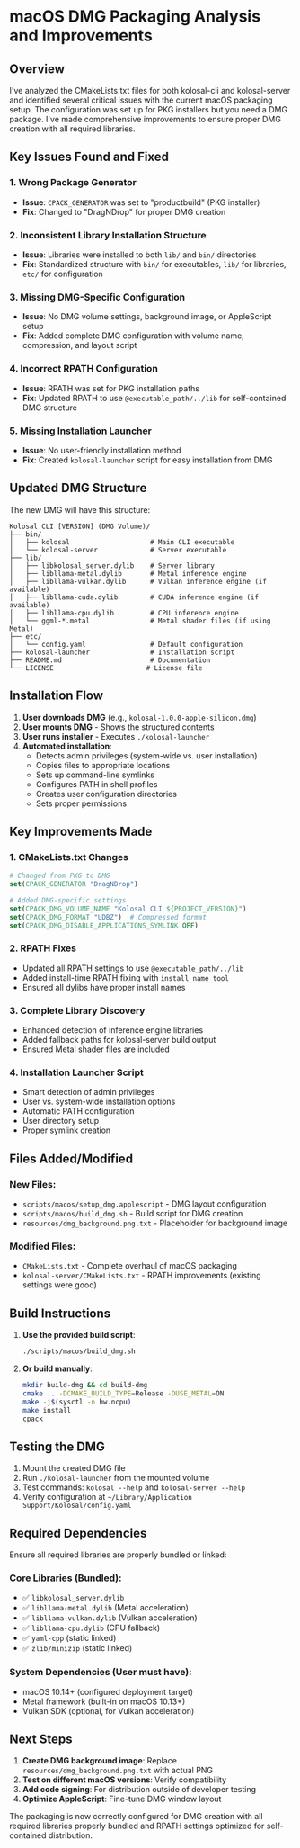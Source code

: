 # macOS DMG Packaging Analysis and Improvements

## Overview

I've analyzed the CMakeLists.txt files for both kolosal-cli and kolosal-server and identified several critical issues with the current macOS packaging setup. The configuration was set up for PKG installers but you need a DMG package. I've made comprehensive improvements to ensure proper DMG creation with all required libraries.

## Key Issues Found and Fixed

### 1. **Wrong Package Generator**
- **Issue**: `CPACK_GENERATOR` was set to "productbuild" (PKG installer)
- **Fix**: Changed to "DragNDrop" for proper DMG creation

### 2. **Inconsistent Library Installation Structure**
- **Issue**: Libraries were installed to both `lib/` and `bin/` directories
- **Fix**: Standardized structure with `bin/` for executables, `lib/` for libraries, `etc/` for configuration

### 3. **Missing DMG-Specific Configuration**
- **Issue**: No DMG volume settings, background image, or AppleScript setup
- **Fix**: Added complete DMG configuration with volume name, compression, and layout script

### 4. **Incorrect RPATH Configuration**
- **Issue**: RPATH was set for PKG installation paths
- **Fix**: Updated RPATH to use `@executable_path/../lib` for self-contained DMG structure

### 5. **Missing Installation Launcher**
- **Issue**: No user-friendly installation method
- **Fix**: Created `kolosal-launcher` script for easy installation from DMG

## Updated DMG Structure

The new DMG will have this structure:
```
Kolosal CLI [VERSION] (DMG Volume)/
├── bin/
│   ├── kolosal                    # Main CLI executable
│   └── kolosal-server             # Server executable
├── lib/
│   ├── libkolosal_server.dylib    # Server library
│   ├── libllama-metal.dylib       # Metal inference engine
│   ├── libllama-vulkan.dylib      # Vulkan inference engine (if available)
│   ├── libllama-cuda.dylib        # CUDA inference engine (if available)
│   ├── libllama-cpu.dylib         # CPU inference engine
│   └── ggml-*.metal               # Metal shader files (if using Metal)
├── etc/
│   └── config.yaml                # Default configuration
├── kolosal-launcher               # Installation script
├── README.md                      # Documentation
└── LICENSE                       # License file
```

## Installation Flow

1. **User downloads DMG** (e.g., `kolosal-1.0.0-apple-silicon.dmg`)
2. **User mounts DMG** - Shows the structured contents
3. **User runs installer** - Executes `./kolosal-launcher`
4. **Automated installation**:
   - Detects admin privileges (system-wide vs. user installation)
   - Copies files to appropriate locations
   - Sets up command-line symlinks
   - Configures PATH in shell profiles
   - Creates user configuration directories
   - Sets proper permissions

## Key Improvements Made

### 1. **CMakeLists.txt Changes**
```cmake
# Changed from PKG to DMG
set(CPACK_GENERATOR "DragNDrop")

# Added DMG-specific settings
set(CPACK_DMG_VOLUME_NAME "Kolosal CLI ${PROJECT_VERSION}")
set(CPACK_DMG_FORMAT "UDBZ")  # Compressed format
set(CPACK_DMG_DISABLE_APPLICATIONS_SYMLINK OFF)
```

### 2. **RPATH Fixes**
- Updated all RPATH settings to use `@executable_path/../lib`
- Added install-time RPATH fixing with `install_name_tool`
- Ensured all dylibs have proper install names

### 3. **Complete Library Discovery**
- Enhanced detection of inference engine libraries
- Added fallback paths for kolosal-server build output
- Ensured Metal shader files are included

### 4. **Installation Launcher Script**
- Smart detection of admin privileges
- User vs. system-wide installation options
- Automatic PATH configuration
- User directory setup
- Proper symlink creation

## Files Added/Modified

### New Files:
- `scripts/macos/setup_dmg.applescript` - DMG layout configuration
- `scripts/macos/build_dmg.sh` - Build script for DMG creation
- `resources/dmg_background.png.txt` - Placeholder for background image

### Modified Files:
- `CMakeLists.txt` - Complete overhaul of macOS packaging
- `kolosal-server/CMakeLists.txt` - RPATH improvements (existing settings were good)

## Build Instructions

1. **Use the provided build script**:
   ```bash
   ./scripts/macos/build_dmg.sh
   ```

2. **Or build manually**:
   ```bash
   mkdir build-dmg && cd build-dmg
   cmake .. -DCMAKE_BUILD_TYPE=Release -DUSE_METAL=ON
   make -j$(sysctl -n hw.ncpu)
   make install
   cpack
   ```

## Testing the DMG

1. Mount the created DMG file
2. Run `./kolosal-launcher` from the mounted volume
3. Test commands: `kolosal --help` and `kolosal-server --help`
4. Verify configuration at `~/Library/Application Support/Kolosal/config.yaml`

## Required Dependencies

Ensure all required libraries are properly bundled or linked:

### Core Libraries (Bundled):
- ✅ `libkolosal_server.dylib`
- ✅ `libllama-metal.dylib` (Metal acceleration)
- ✅ `libllama-vulkan.dylib` (Vulkan acceleration)
- ✅ `libllama-cpu.dylib` (CPU fallback)
- ✅ `yaml-cpp` (static linked)
- ✅ `zlib/minizip` (static linked)

### System Dependencies (User must have):
- macOS 10.14+ (configured deployment target)
- Metal framework (built-in on macOS 10.13+)
- Vulkan SDK (optional, for Vulkan acceleration)

## Next Steps

1. **Create DMG background image**: Replace `resources/dmg_background.png.txt` with actual PNG
2. **Test on different macOS versions**: Verify compatibility
3. **Add code signing**: For distribution outside of developer testing
4. **Optimize AppleScript**: Fine-tune DMG window layout

The packaging is now correctly configured for DMG creation with all required libraries properly bundled and RPATH settings optimized for self-contained distribution.

